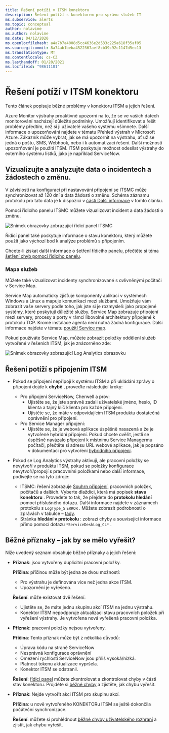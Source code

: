 ```yaml
---
title: Řešení potíží v ITSM konektoru
description: Řešení potíží s konektorem pro správu služeb IT
ms.subservice: alerts
ms.topic: conceptual
author: nolavime
ms.author: nolavime
ms.date: 04/12/2020
ms.openlocfilehash: a4a7b7a4008d5cc4636e2d533c225a618f35af05
ms.sourcegitcommit: 8a74ab1beba4522367aef8cb39c92c1147d5ec13
ms.translationtype: MT
ms.contentlocale: cs-CZ
ms.lasthandoff: 01/20/2021
ms.locfileid: "98611181"
---
```

# <a name="troubleshooting-problems-in-itsm-connector"></a>Řešení potíží v ITSM konektoru

Tento článek popisuje běžné problémy v konektoru ITSM a jejich řešení.

Azure Monitor výstrahy proaktivně upozorní na to, že se ve vašich datech monitorování nacházejí důležité podmínky. Umožňují identifikovat a řešit problémy předtím, než si ji uživatelé vašeho systému všimnete. Další informace o upozorňování najdete v tématu Přehled výstrah v Microsoft Azure.
Zákazník může vybrat, jak se má upozornit na výstrahu, ať už se jedná o poštu, SMS, Webhook, nebo i k automatizaci řešení. Další možností upozorňování je použití ITSM.
ITSM poskytuje možnost odesílat výstrahy do externího systému lístků, jako je například ServiceNow.

## <a name="visualize-and-analyze-the-incident-and-change-request-data"></a>Vizualizujte a analyzujte data o incidentech a žádostech o změnu.

V závislosti na konfiguraci při nastavování připojení se ITSMC může synchronizovat až 120 dní a data žádosti o změnu. Schéma záznamu protokolu pro tato data je k dispozici v [části Další informace](./itsmc-synced-data.md) v tomto článku.

Pomocí řídicího panelu ITSMC můžete vizualizovat incident a data žádosti o změnu.

![Snímek obrazovky zobrazující řídicí panel ITSMC](media/itsmc-overview/itsmc-overview-sample-log-analytics.png)

Řídicí panel také poskytuje informace o stavu konektoru, který můžete použít jako výchozí bod k analýze problémů s připojením.

Chcete-li získat další informace o šetření řídicího panelu, přečtěte si téma [šetření chyb pomocí řídicího panelu](./itsmc-dashboard.md).

### <a name="service-map"></a>Mapa služeb

Můžete také vizualizovat incidenty synchronizované s ovlivněnými počítači v Service Map.

Service Map automaticky zjišťuje komponenty aplikací v systémech Windows a Linux a mapuje komunikaci mezi službami. Umožňuje vám zobrazit vaše servery podle toho, jak jste si je rozmysleli: jako propojené systémy, které poskytují důležité služby. Service Map zobrazuje připojení mezi servery, procesy a porty v rámci libovolné architektury připojené k protokolu TCP. Kromě instalace agenta není nutná žádná konfigurace. Další informace najdete v tématu [použití Service map](../insights/service-map.md).

Pokud používáte Service Map, můžete zobrazit položky oddělení služeb vytvořené v řešeních ITSM, jak je znázorněno zde:

![Snímek obrazovky zobrazující Log Analytics obrazovku](media/itsmc-overview/itsmc-overview-integrated-solutions.png)

## <a name="troubleshoot-itsm-connections"></a>Řešení potíží s připojením ITSM

- Pokud se připojení nepřipojí k systému ITSM a při ukládání zprávy o připojení dojde k **chybě** , proveďte následující kroky:
   - Pro připojení ServiceNow, Cherwell a prov:  
     - Ujistěte se, že jste správně zadali uživatelské jméno, heslo, ID klienta a tajný klíč klienta pro každé připojení.  
     - Ujistěte se, že máte v odpovídajícím ITSM produktu dostatečná oprávnění pro připojení.  
   - Pro Service Manager připojení:  
     - Ujistěte se, že je webová aplikace úspěšně nasazená a že je vytvořené hybridní připojení. Pokud chcete ověřit, jestli se úspěšně navázalo připojení k místnímu Service Managermu počítači, přečtěte si adresu URL webové aplikace, jak je popsáno v dokumentaci pro vytvoření [hybridního připojení](./itsmc-connections-scsm.md#configure-the-hybrid-connection).  

- Pokud se Log Analytics výstrahy aktivují, ale pracovní položky se nevytvoří v produktu ITSM, pokud se položky konfigurace nevytvoří/propojí s pracovními položkami nebo další informace, podívejte se na tyto zdroje:
   -  ITSMC: řešení zobrazuje [Souhrn připojení](itsmc-dashboard.md), pracovních položek, počítačů a dalších. Vyberte dlaždici, která má popisek **stavu konektoru** . Provedete to tak, že přejdete do **protokolu hledání** pomocí příslušného dotazu. Další informace najdete v záznamech protokolu s `LogType_S` `ERROR` .
   Můžete zobrazit podrobnosti o zprávách v tabulce – [tady](itsmc-dashboard-errors.md).
   - Stránka **hledání v protokolu** : zobrazí chyby a související informace přímo pomocí dotazu `*ServiceDeskLog_CL*` .

## <a name="common-symptoms---how-should-it-be-resolved"></a>Běžné příznaky – jak by se mělo vyřešit?

Níže uvedený seznam obsahuje běžné příznaky a jejich řešení:

* **Příznak**: jsou vytvořeny duplicitní pracovní položky.

    **Příčina**: příčinou může být jedna ze dvou možností:
    * Pro výstrahu je definována více než jedna akce ITSM.
    * Upozornění je vyřešeno.

    **Řešení**: může existovat dvě řešení:
    * Ujistěte se, že máte jednu skupinu akcí ITSM na jednu výstrahu.
    * Konektor ITSM nepodporuje aktualizaci stavu pracovních položek při vyřešení výstrahy. Je vytvořena nová vyřešená pracovní položka.
* **Příznak**: pracovní položky nejsou vytvořeny.

    **Příčina**: Tento příznak může být z několika důvodů:
    * Úprava kódu na straně ServiceNow
    * Nesprávná konfigurace oprávnění
    * Omezení rychlosti ServiceNow jsou příliš vysoká/nízká.
    * Platnost tokenu aktualizace vypršela.
    * Konektor ITSM se odstranil.

    **Řešení**: [řídicí panel](itsmc-dashboard.md) můžete zkontrolovat a zkontrolovat chyby v části stav konektoru. Projděte si [běžné chyby](itsmc-dashboard-errors.md) a zjistěte, jak chybu vyřešit.

* **Příznak**: Nejde vytvořit akci ITSM pro skupinu akcí.

    **Příčina**: u nově vytvořeného KONEKTORu ITSM se ještě dokončila počáteční synchronizace.

    **Řešení**: můžete si prohlédnout [běžné chyby uživatelského rozhraní](itsmc-dashboard-errors.md#ui-common-errors) a zjistit, jak chybu vyřešit.